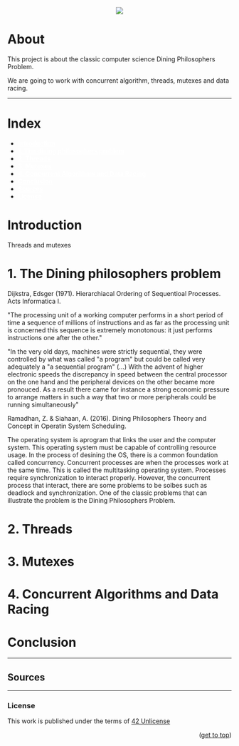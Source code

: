 <!-------Philosophers_42 Image---------->

<a name="readme-top"><a/>
<p align="center">
    <img src="https://capsule-render.vercel.app/api?type=venom&height=200&color=0:00C9FF,100:92FE9D&text=Philosophers&animation=fadeIn&fontColor=fcf3f2" />
</p>

<!-----------About---------------------->

# About

This project is about the classic computer science Dining Philosophers Problem.

We are going to work with concurrent algorithm, threads, mutexes and data racing.

---


<!-----------Index---------------------->

# Index
<ul>
    <li><strong><a href="#introdution" style="color:white">Introduction</a></strong></li>
    <li><strong><a href="#1-the-dining-philosophers-problem" style="color:white">1. The dining philosophers problem</a></strong></li>
    <li><strong><a href="#2-threads" style="color:white">2. Threads</a></strong></li>
    <li><strong><a href="#3-mutexes" style="color:white">3. Mutexes</a></strong></li>
    <li><strong><a href="#4-concurrent-algorithms-and-data-racing" style="color:white">4. Concurrent Algorithms and Data Racing</a></strong></li>
    <li><strong><a href="#conclusion" style="color:white">Conclusion</a></strong></li>
    <li><strong><a href="#sources" style="color:white">Sources</a></strong></li>
    <li><strong><a href="#license" style="color:white">License</a></strong></li>
</ul>

<!-----------Content---------------------->

# Introduction
Threads and mutexes

# 1. The Dining philosophers problem


Dijkstra, Edsger (1971). Hierarchiacal Ordering of Sequentioal Processes. Acts Informatica I.


"The processing unit of a working computer performs in a short period of time a sequence of millions of instructions and as far as the processing unit is concerned this sequence is extremely monotonous:
it just performs instructions one after the other."

"In the very old days, machines were strictly sequential, they were controlled by what was called "a program" but could be called very adequately a "a sequential program" (...)
With the advent of higher electronic speeds the discrepancy in speed between the central processor on the one hand and the peripheral devices on the other became more pronouced.
As a result there came for instance a strong economic pressure to arrange matters in such a way that two or more peripherals could be running simultaneously"

Ramadhan, Z. & Siahaan, A. (2016). Dining Philosophers Theory and Concept in Operatin System Scheduling. 

The operating system is aprogram that links the user and the computer system. This operating system must be capable of controlling resource usage. In the process of desining the OS,
there is a common foundation called concurrency. Concurrent processes are when the processes work at the same time. This is called the multitasking operating system.
Processes require synchronization to interact properly. However, the concurrent process that interact, there are some problems to be solbes such as deadlock and synchronization.
One of the classic problems that can illustrate the problem is the Dining Philosophers Problem.


# 2. Threads

# 3. Mutexes

# 4. Concurrent Algorithms and Data Racing

# Conclusion

---

## Sources

---
### License

This work is published under the terms of <a href="https://github.com/lude-bri/42_Common_Core/blob/main/LICENSE.md">42 Unlicense</a>

<p align="right">(<a href="#readme-top">get to top</a>)</p>

